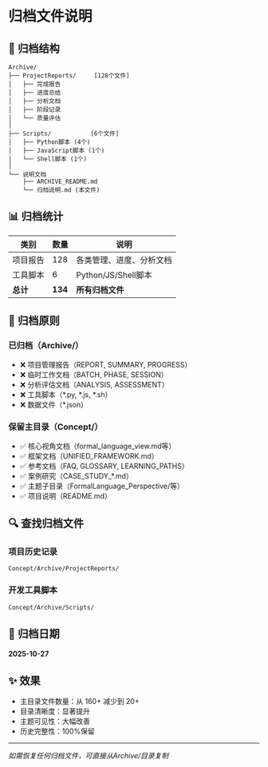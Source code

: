 # 归档文件说明

## 📁 归档结构

```
Archive/
├── ProjectReports/     [128个文件]
│   ├── 完成报告
│   ├── 进度总结
│   ├── 分析文档
│   ├── 阶段记录
│   └── 质量评估
│
├── Scripts/           [6个文件]
│   ├── Python脚本 (4个)
│   ├── JavaScript脚本 (1个)
│   └── Shell脚本 (1个)
│
└── 说明文档
    ├── ARCHIVE_README.md
    └── 归档说明.md (本文件)
```

## 📊 归档统计

| 类别 | 数量 | 说明 |
|------|------|------|
| 项目报告 | 128 | 各类管理、进度、分析文档 |
| 工具脚本 | 6 | Python/JS/Shell脚本 |
| **总计** | **134** | **所有归档文件** |

## 🎯 归档原则

### 已归档（Archive/）
- ❌ 项目管理报告（REPORT, SUMMARY, PROGRESS）
- ❌ 临时工作文档（BATCH, PHASE, SESSION）
- ❌ 分析评估文档（ANALYSIS, ASSESSMENT）
- ❌ 工具脚本（*.py, *.js, *.sh）
- ❌ 数据文件（*.json）

### 保留主目录（Concept/）
- ✅ 核心视角文档（formal_language_view.md等）
- ✅ 框架文档（UNIFIED_FRAMEWORK.md）
- ✅ 参考文档（FAQ, GLOSSARY, LEARNING_PATHS）
- ✅ 案例研究（CASE_STUDY_*.md）
- ✅ 主题子目录（FormalLanguage_Perspective/等）
- ✅ 项目说明（README.md）

## 🔍 查找归档文件

### 项目历史记录
```
Concept/Archive/ProjectReports/
```

### 开发工具脚本
```
Concept/Archive/Scripts/
```

## 📝 归档日期
**2025-10-27**

## ✨ 效果
- 主目录文件数量：从 160+ 减少到 20+
- 目录清晰度：显著提升
- 主题可见性：大幅改善
- 历史完整性：100%保留

---

*如需恢复任何归档文件，可直接从Archive/目录复制*

